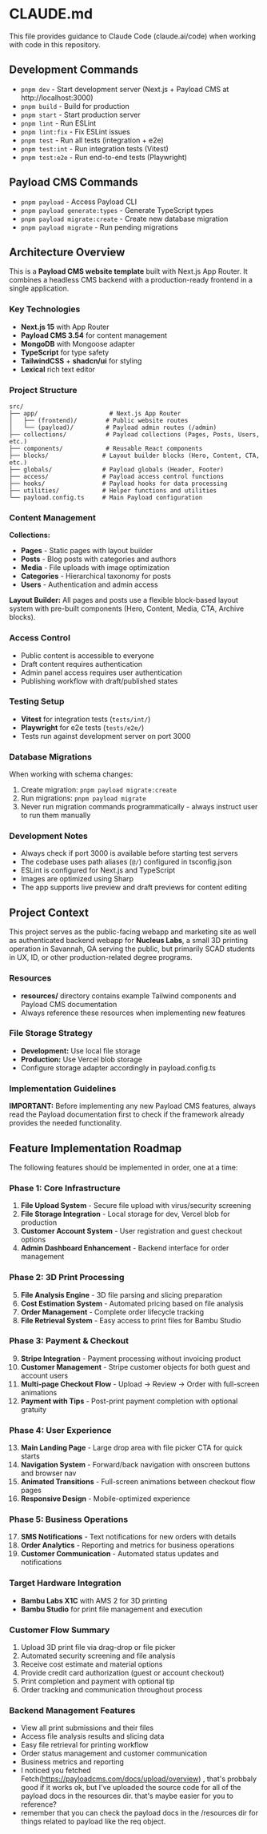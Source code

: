 # CLAUDE.md

This file provides guidance to Claude Code (claude.ai/code) when working with code in this repository.

## Development Commands

- `pnpm dev` - Start development server (Next.js + Payload CMS at http://localhost:3000)
- `pnpm build` - Build for production
- `pnpm start` - Start production server
- `pnpm lint` - Run ESLint
- `pnpm lint:fix` - Fix ESLint issues
- `pnpm test` - Run all tests (integration + e2e)
- `pnpm test:int` - Run integration tests (Vitest)
- `pnpm test:e2e` - Run end-to-end tests (Playwright)

## Payload CMS Commands

- `pnpm payload` - Access Payload CLI
- `pnpm payload generate:types` - Generate TypeScript types
- `pnpm payload migrate:create` - Create new database migration
- `pnpm payload migrate` - Run pending migrations

## Architecture Overview

This is a **Payload CMS website template** built with Next.js App Router. It combines a headless CMS backend with a production-ready frontend in a single application.

### Key Technologies
- **Next.js 15** with App Router
- **Payload CMS 3.54** for content management
- **MongoDB** with Mongoose adapter
- **TypeScript** for type safety
- **TailwindCSS** + **shadcn/ui** for styling
- **Lexical** rich text editor

### Project Structure

```
src/
├── app/                    # Next.js App Router
│   ├── (frontend)/        # Public website routes
│   └── (payload)/         # Payload admin routes (/admin)
├── collections/           # Payload collections (Pages, Posts, Users, etc.)
├── components/            # Reusable React components
├── blocks/               # Layout builder blocks (Hero, Content, CTA, etc.)
├── globals/              # Payload globals (Header, Footer)
├── access/               # Payload access control functions
├── hooks/                # Payload hooks for data processing
├── utilities/            # Helper functions and utilities
└── payload.config.ts     # Main Payload configuration
```

### Content Management

**Collections:**
- **Pages** - Static pages with layout builder
- **Posts** - Blog posts with categories and authors
- **Media** - File uploads with image optimization
- **Categories** - Hierarchical taxonomy for posts
- **Users** - Authentication and admin access

**Layout Builder:** All pages and posts use a flexible block-based layout system with pre-built components (Hero, Content, Media, CTA, Archive blocks).

### Access Control

- Public content is accessible to everyone
- Draft content requires authentication
- Admin panel access requires user authentication
- Publishing workflow with draft/published states

### Testing Setup

- **Vitest** for integration tests (`tests/int/`)
- **Playwright** for e2e tests (`tests/e2e/`)
- Tests run against development server on port 3000

### Database Migrations

When working with schema changes:
1. Create migration: `pnpm payload migrate:create`
2. Run migrations: `pnpm payload migrate`
3. Never run migration commands programmatically - always instruct user to run them manually

### Development Notes

- Always check if port 3000 is available before starting test servers
- The codebase uses path aliases (`@/`) configured in tsconfig.json
- ESLint is configured for Next.js and TypeScript
- Images are optimized using Sharp
- The app supports live preview and draft previews for content editing

## Project Context

This project serves as the public-facing webapp and marketing site as well as authenticated backend webapp for **Nucleus Labs**, a small 3D printing operation in Savannah, GA serving the public, but primarily SCAD students in UX, ID, or other production-related degree programs.

### Resources

- **resources/** directory contains example Tailwind components and Payload CMS documentation
- Always reference these resources when implementing new features

### File Storage Strategy

- **Development:** Use local file storage
- **Production:** Use Vercel blob storage
- Configure storage adapter accordingly in payload.config.ts

### Implementation Guidelines

**IMPORTANT:** Before implementing any new Payload CMS features, always read the Payload documentation first to check if the framework already provides the needed functionality.

## Feature Implementation Roadmap

The following features should be implemented in order, one at a time:

### Phase 1: Core Infrastructure
1. **File Upload System** - Secure file upload with virus/security screening
2. **File Storage Integration** - Local storage for dev, Vercel blob for production
3. **Customer Account System** - User registration and guest checkout options
4. **Admin Dashboard Enhancement** - Backend interface for order management

### Phase 2: 3D Print Processing
5. **File Analysis Engine** - 3D file parsing and slicing preparation
6. **Cost Estimation System** - Automated pricing based on file analysis
7. **Order Management** - Complete order lifecycle tracking
8. **File Retrieval System** - Easy access to print files for Bambu Studio

### Phase 3: Payment & Checkout
9. **Stripe Integration** - Payment processing without invoicing product
10. **Customer Management** - Stripe customer objects for both guest and account users
11. **Multi-page Checkout Flow** - Upload → Review → Order with full-screen animations
12. **Payment with Tips** - Post-print payment completion with optional gratuity

### Phase 4: User Experience
13. **Main Landing Page** - Large drop area with file picker CTA for quick starts
14. **Navigation System** - Forward/back navigation with onscreen buttons and browser nav
15. **Animated Transitions** - Full-screen animations between checkout flow pages
16. **Responsive Design** - Mobile-optimized experience

### Phase 5: Business Operations
17. **SMS Notifications** - Text notifications for new orders with details
18. **Order Analytics** - Reporting and metrics for business operations
19. **Customer Communication** - Automated status updates and notifications

### Target Hardware Integration
- **Bambu Labs X1C** with AMS 2 for 3D printing
- **Bambu Studio** for print file management and execution

### Customer Flow Summary
1. Upload 3D print file via drag-drop or file picker
2. Automated security screening and file analysis
3. Receive cost estimate and material options
4. Provide credit card authorization (guest or account checkout)
5. Print completion and payment with optional tip
6. Order tracking and communication throughout process

### Backend Management Features
- View all print submissions and their files
- Access file analysis results and slicing data
- Easy file retrieval for printing workflow
- Order status management and customer communication
- Business metrics and reporting
- I noticed you fetched Fetch(https://payloadcms.com/docs/upload/overview)
, that's probbaly good if it works ok, but I've uploaded the source code for all of the payload docs in the resources dir. that's maybe easier for you to reference?
- remember that you can check the payload docs in the /resources dir for things related to payload like the req object.